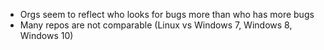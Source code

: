 - Orgs seem to reflect who looks for bugs more than who has more bugs
- Many repos are not comparable (Linux vs Windows 7, Windows 8, Windows 10)